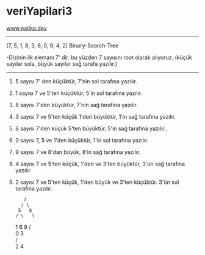 # veriYapilari3

 www.patika.dev

 <hr>


 [7, 5, 1, 8, 3, 6, 0, 9, 4, 2] Binary-Search-Tree 

 -Dizinin ilk elemanı 7' dir. bu yüzden 7 sayısını root olarak alıyoruz.
 (küçük sayılar sola, büyük sayılar sağ tarafa yazılır.)
 <hr>

 1. 5 sayısı 7' den küçüktür, 7'nin sol tarafına yazılır.
 2. 1 sayısı 7 ve 5'ten küçüktür, 5'in sol tarafına yazılır.
 3. 8 sayısı 7'den büyüktür, 7'nin sağ tarafına yazılır.
 4. 3 sayısı 7 ve 5'ten küçük 1'den büyüktür, 1'in sağ tarafına yazılır.
 5. 6 sayısı 7'den küçük 5'ten büyüktür, 5'in sağ tarafına yazılır..
 6. 0 sayısı 7, 5 ve 1'den küçüktür, 1'in sol tarafına yazılır.
 7. 9 sayısı 7 ve 8'dan büyük, 8'in sağ tarafına yazılır.
 8. 4 sayısı 7 ve 5'ten küçük, 1'den ve 3'ten büyüktür, 3'ün sağ tarafına yazılır.
 9. 2 sayısı 7 ve 5'ten küçük, 1'den büyük ve 3'ten küçüktür. 3'ün sol tarafına yazılır.


           7
          / \
         5   8
        / \   \
       1   6   9
      / \
     0   3                            
        / \
       2   4     